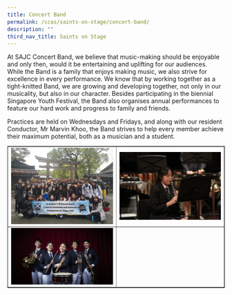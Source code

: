```yaml
---
title: Concert Band
permalink: /ccas/saints-on-stage/concert-band/
description: ""
third_nav_title: Saints on Stage
---
```

<p>At SAJC Concert Band, we believe that music-making should be enjoyable and only then, would it be entertaining and uplifting for our audiences. While the Band is a family that enjoys making music, we also strive for excellence in every performance. We know that by working together as a tight-knitted Band, we are growing and developing together, not only in our musicality, but also in our character. Besides participating in the biennial Singapore Youth Festival, the Band also organises annual performances to feature our hard work and progress to family and friends.</p>
<p>Practices are held on Wednesdays and Fridays, and along with our resident Conductor, Mr Marvin Khoo, the Band strives to help every member achieve their maximum potential, both as a musician and a student.</p>
<table style="border-collapse: collapse; width: 100%;" border="1">
<tbody>
<tr>
<td style="width: 50%;"><img src="/images/cb11.jpg"></td>
<td style="width: 50%;"><img src="/images/cb12.jpg"></td>
</tr>
<tr>
<td style="width: 50%;"><img src="/images/cb13.jpg"></td>
<td style="width: 50%;">&nbsp;</td>
</tr>
</tbody>
</table>